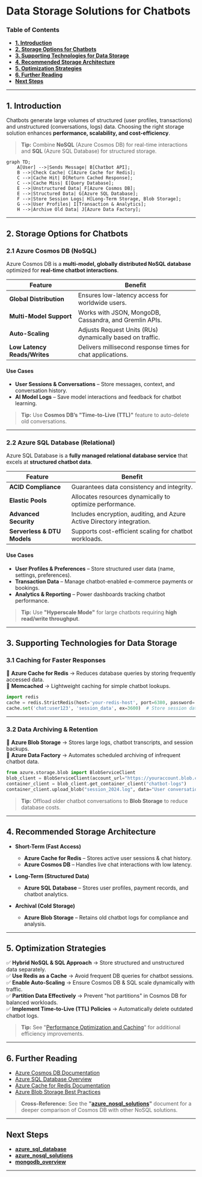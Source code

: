 # **Data Storage Solutions for Chatbots**

### **Table of Contents**

- [**1. Introduction**](#1-introduction)
- [**2. Storage Options for Chatbots**](#2-storage-options-for-chatbots)
- [**3. Supporting Technologies for Data Storage**](#3-supporting-technologies-for-data-storage)
- [**4. Recommended Storage Architecture**](#4-recommended-storage-architecture)
- [**5. Optimization Strategies**](#5-optimization-strategies)
- [**6. Further Reading**](#6-further-reading)
- [**Next Steps**](#next-steps)

---
## **1. Introduction**

Chatbots generate large volumes of structured (user profiles, transactions) and unstructured (conversations, logs) data. Choosing the right storage solution enhances **performance, scalability, and cost-efficiency**.

> **Tip:** Combine **NoSQL** (Azure Cosmos DB) for real-time interactions and **SQL** (Azure SQL Database) for structured storage.

```mermaid
graph TD;
    A[User] -->|Sends Message| B[Chatbot API];
    B -->|Check Cache| C[Azure Cache for Redis];
    C -->|Cache Hit| D[Return Cached Response];
    C -->|Cache Miss| E[Query Database];
    E -->|Unstructured Data| F[Azure Cosmos DB];
    E -->|Structured Data| G[Azure SQL Database];
    F -->|Store Session Logs| H[Long-Term Storage, Blob Storage];
    G -->|User Profiles| I[Transaction & Analytics];
    H -->|Archive Old Data| J[Azure Data Factory];
```

---

## **2. Storage Options for Chatbots**

### **2.1 Azure Cosmos DB (NoSQL)**

Azure Cosmos DB is a **multi-model, globally distributed NoSQL database** optimized for **real-time chatbot interactions**.

|**Feature**|**Benefit**|
|---|---|
|**Global Distribution**|Ensures low-latency access for worldwide users.|
|**Multi-Model Support**|Works with JSON, MongoDB, Cassandra, and Gremlin APIs.|
|**Auto-Scaling**|Adjusts Request Units (RUs) dynamically based on traffic.|
|**Low Latency Reads/Writes**|Delivers millisecond response times for chat applications.|

#### **Use Cases**

- **User Sessions & Conversations** – Store messages, context, and conversation history.
- **AI Model Logs** – Save model interactions and feedback for chatbot learning.

> **Tip:** Use **Cosmos DB’s "Time-to-Live (TTL)"** feature to auto-delete old conversations.

---

### **2.2 Azure SQL Database (Relational)**

Azure SQL Database is a **fully managed relational database service** that excels at **structured chatbot data**.

|**Feature**|**Benefit**|
|---|---|
|**ACID Compliance**|Guarantees data consistency and integrity.|
|**Elastic Pools**|Allocates resources dynamically to optimize performance.|
|**Advanced Security**|Includes encryption, auditing, and Azure Active Directory integration.|
|**Serverless & DTU Models**|Supports cost-efficient scaling for chatbot workloads.|

#### **Use Cases**

- **User Profiles & Preferences** – Store structured user data (name, settings, preferences).
- **Transaction Data** – Manage chatbot-enabled e-commerce payments or bookings.
- **Analytics & Reporting** – Power dashboards tracking chatbot performance.

> **Tip:** Use **"Hyperscale Mode"** for large chatbots requiring **high read/write throughput**.

---

## **3. Supporting Technologies for Data Storage**

### **3.1 Caching for Faster Responses**

🔹 **Azure Cache for Redis** → Reduces database queries by storing frequently accessed data.  
🔹 **Memcached** → Lightweight caching for simple chatbot lookups.

```python
import redis
cache = redis.StrictRedis(host='your-redis-host', port=6380, password='your-password', ssl=True)
cache.set('chat:user123', 'session_data', ex=3600)  # Store session data with expiry
```

---

### **3.2 Data Archiving & Retention**

🔹 **Azure Blob Storage** → Stores large logs, chatbot transcripts, and session backups.  
🔹 **Azure Data Factory** → Automates scheduled archiving of infrequent chatbot data.

```python
from azure.storage.blob import BlobServiceClient
blob_client = BlobServiceClient(account_url="https://youraccount.blob.core.windows.net", credential="your-key")
container_client = blob_client.get_container_client("chatbot-logs")
container_client.upload_blob("session_2024.log", data="User conversation logs")
```

> **Tip:** Offload older chatbot conversations to **Blob Storage** to reduce database costs.

---

## **4. Recommended Storage Architecture**

- **Short-Term (Fast Access)**
    
    - **Azure Cache for Redis** – Stores active user sessions & chat history.
    - **Azure Cosmos DB** – Handles live chat interactions with low latency.
- **Long-Term (Structured Data)**
    
    - **Azure SQL Database** – Stores user profiles, payment records, and chatbot analytics.
- **Archival (Cold Storage)**
    
    - **Azure Blob Storage** – Retains old chatbot logs for compliance and analysis.

---

## **5. Optimization Strategies**

✅ **Hybrid NoSQL & SQL Approach** → Store structured and unstructured data separately.  
✅ **Use Redis as a Cache** → Avoid frequent DB queries for chatbot sessions.  
✅ **Enable Auto-Scaling** → Ensure Cosmos DB & SQL scale dynamically with traffic.  
✅ **Partition Data Effectively** → Prevent "hot partitions" in Cosmos DB for balanced workloads.  
✅ **Implement Time-to-Live (TTL) Policies** → Automatically delete outdated chatbot logs.

> **Tip:** See "[Performance Optimization and Caching](#performance_optimization_and_caching)" for additional efficiency improvements.

---

## **6. Further Reading**

- [Azure Cosmos DB Documentation](https://learn.microsoft.com/en-us/azure/cosmos-db/introduction)
- [Azure SQL Database Overview](https://learn.microsoft.com/en-us/azure/azure-sql/)
- [Azure Cache for Redis Documentation](https://learn.microsoft.com/en-us/azure/azure-cache-for-redis/)
- [Azure Blob Storage Best Practices](https://learn.microsoft.com/en-us/azure/storage/blobs/)

> **Cross-Reference:** See the **"[azure_nosql_solutions](azure_nosql_solutions.md)"** document for a deeper comparison of Cosmos DB with other NoSQL solutions.

---

## **Next Steps**

- **[azure_sql_database](azure_sql_database.md)**
- **[azure_nosql_solutions](azure_nosql_solutions.md)**
- **[mongodb_overview](mongodb_overview.md)**

---

